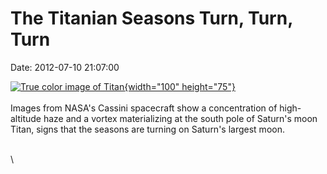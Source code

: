 The Titanian Seasons Turn, Turn, Turn
=====================================

Date: 2012-07-10 21:07:00

[![True color image of
Titan](http://www.jpl.nasa.gov/images/cassini/20120710/pia14919-th.jpg){width="100"
height="75"}](http://www.jpl.nasa.gov/news/news.cfm?release=2012-200&rn=news.xml&rst=3430)\
\
Images from NASA\'s Cassini spacecraft show a concentration of
high-altitude haze and a vortex materializing at the south pole of
Saturn\'s moon Titan, signs that the seasons are turning on Saturn\'s
largest moon.

\
\
